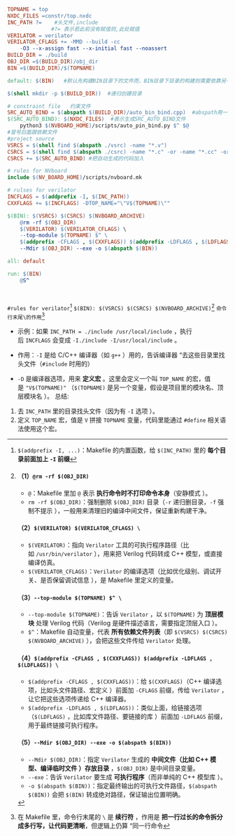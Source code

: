 ```Makefile
TOPNAME = top
NXDC_FILES =constr/top.nxdc
INC_PATH ?=    #头文件,include
              #?= 表示若此前没有赋值则,此处赋值
VERILATOR = verilator
VERILATOR_CFLAGS += -MMD --build -cc
	-O3 --x-assign fast --x-initial fast --noassert 
BUILD_DIR = ./build
OBJ_DIR =$(BUILD_DIR)/obj_dir
BIN =$(BUILD_DIR)/$(TOPNAME)

default: $(BIN)   #默认先构建BIN目录下的文件而，BIN目录下目录的构建则需要依靠另一条BIN的构建指令

$(shell mkdir -p $(BUILD_DIR))  #递归创建目录

# constraint file   约束文件
SRC_AUTO_BIND = $(abspath $(BUILD_DIR)/auto_bin_bind.cpp)  #abspath用一个$
$(SRC_AUTO_BIND): $(NXDC_FILES)  #表示生成SRC_AUTO_BIND文件
	python3 $(NVBOARD_HOME)/scripts/auto_pin_bind.py $^ $@
#冒号后面跟依赖文件  
#project source
VSRCS = $(shell find $(abspath ./vsrc) -name "*.v")
CSRCS = $(shell find $(abspath ./csrc) -name "*.c" -or -name "*.cc" -or -name "*.cpp") 
CSRCS += $(SRC_AUTO_BIND) #把自动生成的代码加入

# rules for NVboard
include $(NV_BOARD_HOME)/scripts/nvboard.mk

# rulses for verilator 
INCFLAGS = $(addprefix -I, $(INC_PATH))
CXXFLAGS += $(INCFLAGS) -DTOP_NAME="\"V$(TOPNAME)\""

$(BIN): $(VSRCS) $(CSRCS) $(NVBOARD_ARCHIVE)
	@rm -rf $(OBJ_DIR)	
	$(VERILATOR) $(VERILATOR_CFLAGS) \
	--top-module $(TOPNAME) $^ \
	$(addprefix -CFLAGS , $(CXXFLAGS)) $(addprefix -LDFLAGS , $(LDFLAGS)) \
	--Mdir $(OBJ_DIR) --exe -o $(abspath $(BIN))

all: default

run: $(BIN)
	@S^
	
	
```

`#rules for verilator`[^1]
`$(BIN): $(VSRCS) $(CSRCS) $(NVBOARD_ARCHIVE)`[^2]
`命令行末尾\的作用`[^3]

[^1]: `$(addprefix -I, ...)`：Makefile 的内置函数，给 `$(INC_PATH)` 里的 **每个目录前面加上 `-I` 前缀**
- 示例：如果 `INC_PATH = ./include /usr/local/include` ，执行后 `INCFLAGS` 会变成 `-I./include -I/usr/local/include` 。
- 作用：`-I` 是给 C/C++ 编译器（如 `g++` ）用的，告诉编译器 “去这些目录里找头文件（`#include` 时用的）

- `-D` 是编译器选项，用来 **定义宏** 。这里会定义一个叫 `TOP_NAME` 的宏，值是 `"V$(TOPNAME)"` （`$(TOPNAME)` 是另一个变量，假设是项目里的模块名、顶层模块名 ）。
总结:
1. 去 `INC_PATH` 里的目录找头文件（因为有 `-I` 选项 ）。
2. 定义 `TOP_NAME` 宏，值是 `V` 拼接 `TOPNAME` 变量，代码里能通过 `#define` 相关语法使用这个宏。

[^2]: #### （1）`@rm -rf $(OBJ_DIR)`
	
	- `@`：Makefile 里加 `@` 表示 **执行命令时不打印命令本身**（安静模式 ）。
	- `rm -rf $(OBJ_DIR)`：强制删除 `$(OBJ_DIR)` 目录（`-r` 递归删目录，`-f` 强制不提示 ），一般用来清理旧的编译中间文件，保证重新构建干净。
	#### （2）`$(VERILATOR) $(VERILATOR_CFLAGS) \`
	
	- `$(VERILATOR)`：指向 `Verilator` 工具的可执行程序路径（比如 `/usr/bin/verilator` ），用来把 Verilog 代码转成 C++ 模型，或直接编译仿真。
	- `$(VERILATOR_CFLAGS)`：`Verilator` 的编译选项（比如优化级别、调试开关、是否保留调试信息 ），是 Makefile 里定义的变量。
	
	#### （3）`--top-module $(TOPNAME) $^ \`
	
	- `--top-module $(TOPNAME)`：告诉 `Verilator` ，以 `$(TOPNAME)` 为 **顶层模块** 处理 Verilog 代码（Verilog 是硬件描述语言，需要指定顶层入口 ）。
	- `$^`：Makefile 自动变量，代表 **所有依赖文件列表**（即 `$(VSRCS) $(CSRCS) $(NVBOARD_ARCHIVE)` ），会把这些文件传给 `Verilator` 处理。
	
	#### （4）`$(addprefix -CFLAGS , $(CXXFLAGS)) $(addprefix -LDFLAGS , $(LDFLAGS)) \`
	
	- `$(addprefix -CFLAGS , $(CXXFLAGS))`：给 `$(CXXFLAGS)`（C++ 编译选项，比如头文件路径、宏定义 ）前面加 `-CFLAGS` 前缀，传给 `Verilator` ，让它把这些选项传递给 C++ 编译器。
	- `$(addprefix -LDFLAGS , $(LDFLAGS))`：类似上面，给链接选项（`$(LDFLAGS)` ，比如库文件路径、要链接的库 ）前面加 `-LDFLAGS` 前缀，用于最终链接可执行程序。
	
	#### （5）`--Mdir $(OBJ_DIR) --exe -o $(abspath $(BIN))`
	
	- `--Mdir $(OBJ_DIR)`：指定 `Verilator` 生成的 **中间文件（比如 C++ 模型、编译临时文件 ）存放目录** ，`$(OBJ_DIR)` 是中间目录变量。
	- `--exe`：告诉 `Verilator` 要生成 **可执行程序**（而非单纯的 C++ 模型库 ）。
	- `-o $(abspath $(BIN))`：指定最终输出的可执行文件路径，`$(abspath $(BIN))` 会把 `$(BIN)` 转成绝对路径，保证输出位置明确。
	  
	

[^3]:   在 Makefile 里，命令行末尾的 `\` 是 **续行符** ，作用是 **把一行过长的命令拆分成多行写，让代码更清晰**，但逻辑上仍算 “同一行命令
